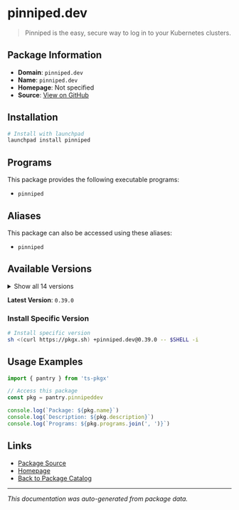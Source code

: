 # pinniped.dev

> Pinniped is the easy, secure way to log in to your Kubernetes clusters.

## Package Information

- **Domain**: `pinniped.dev`
- **Name**: `pinniped.dev`
- **Homepage**: Not specified
- **Source**: [View on GitHub](https://github.com/pkgxdev/pantry/tree/main/projects/pinniped.dev/package.yml)

## Installation

```bash
# Install with launchpad
launchpad install pinniped
```

## Programs

This package provides the following executable programs:

- `pinniped`

## Aliases

This package can also be accessed using these aliases:

- `pinniped`

## Available Versions

<details>
<summary>Show all 14 versions</summary>

- `0.39.0`, `0.38.0`, `0.37.0`, `0.36.0`, `0.35.0`
- `0.34.0`, `0.33.0`, `0.32.0`, `0.31.0`, `0.30.0`
- `0.29.0`, `0.28.0`, `0.27.0`, `0.26.0`

</details>

**Latest Version**: `0.39.0`

### Install Specific Version

```bash
# Install specific version
sh <(curl https://pkgx.sh) +pinniped.dev@0.39.0 -- $SHELL -i
```

## Usage Examples

```typescript
import { pantry } from 'ts-pkgx'

// Access this package
const pkg = pantry.pinnipeddev

console.log(`Package: ${pkg.name}`)
console.log(`Description: ${pkg.description}`)
console.log(`Programs: ${pkg.programs.join(', ')}`)
```

## Links

- [Package Source](https://github.com/pkgxdev/pantry/tree/main/projects/pinniped.dev/package.yml)
- [Homepage](#)
- [Back to Package Catalog](../package-catalog.md)

---

*This documentation was auto-generated from package data.*
